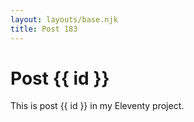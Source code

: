 ```yaml
---
layout: layouts/base.njk
title: Post 183
---
```


# Post {{ id }}

This is post {{ id }} in my Eleventy project.
